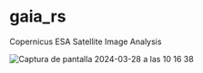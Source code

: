 # gaia_rs

Copernicus ESA Satellite Image Analysis



![Captura de pantalla 2024-03-28 a las 10 16 38](https://github.com/alonsoggpablo/gaia_rs/assets/62184716/a0f8f545-306c-49bb-8e13-30ca6d07f25b)



